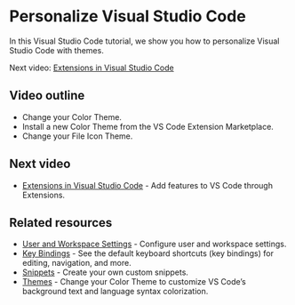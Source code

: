 Personalize Visual Studio Code
==============================

In this Visual Studio Code tutorial, we show you how to personalize Visual Studio Code with themes.

Next video: [Extensions in Visual Studio Code](/docs/introvideos/extend.md)

Video outline
-------------

-   Change your Color Theme.
-   Install a new Color Theme from the VS Code Extension Marketplace.
-   Change your File Icon Theme.

Next video
----------

-   [Extensions in Visual Studio Code](/docs/introvideos/extend.md) - Add features to VS Code through Extensions.

Related resources
-----------------

-   [User and Workspace Settings](/docs/getstarted/settings.md) - Configure user and workspace settings.
-   [Key Bindings](/docs/getstarted/keybindings.md) - See the default keyboard shortcuts (key bindings) for editing, navigation, and more.
-   [Snippets](/docs/editor/userdefinedsnippets.md) - Create your own custom snippets.
-   [Themes](/docs/getstarted/themes.md) - Change your Color Theme to customize VS Code’s background text and language syntax colorization.
